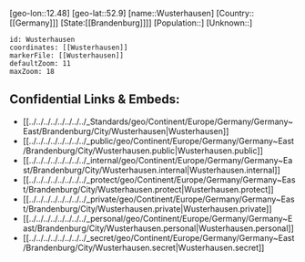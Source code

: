 ﻿---
location: [52.9,12.48]
mapzoom: [7,12] 
mapmarker: city 
type: City
tags:
- geo/City


SpocWebEntityId: 35724
isDeleted: false
confidential: public

---
[geo-lon::12.48]
[geo-lat::52.9]
[name::Wusterhausen]
[Country::[[Germany]]]
[State:[[Brandenburg]]]]
[Population::]
[Unknown::]


```leaflet
id: Wusterhausen
coordinates: [[Wusterhausen]]
markerFile: [[Wusterhausen]]
defaultZoom: 11 
maxZoom: 18
```


## Confidential Links & Embeds: 
- [[../../../../../../../../_Standards/geo/Continent/Europe/Germany/Germany~East/Brandenburg/City/Wusterhausen|Wusterhausen]] 
- [[../../../../../../../../_public/geo/Continent/Europe/Germany/Germany~East/Brandenburg/City/Wusterhausen.public|Wusterhausen.public]] 
- [[../../../../../../../../_internal/geo/Continent/Europe/Germany/Germany~East/Brandenburg/City/Wusterhausen.internal|Wusterhausen.internal]] 
- [[../../../../../../../../_protect/geo/Continent/Europe/Germany/Germany~East/Brandenburg/City/Wusterhausen.protect|Wusterhausen.protect]] 
- [[../../../../../../../../_private/geo/Continent/Europe/Germany/Germany~East/Brandenburg/City/Wusterhausen.private|Wusterhausen.private]] 
- [[../../../../../../../../_personal/geo/Continent/Europe/Germany/Germany~East/Brandenburg/City/Wusterhausen.personal|Wusterhausen.personal]] 
- [[../../../../../../../../_secret/geo/Continent/Europe/Germany/Germany~East/Brandenburg/City/Wusterhausen.secret|Wusterhausen.secret]] 
